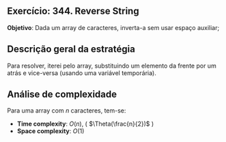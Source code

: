 ## Exercício: 344. Reverse String
**Objetivo**: Dada um array de caracteres, inverta-a sem usar espaço auxiliar;

## Descrição geral da estratégia
Para resolver, iterei pelo array, substituindo um elemento da frente por um atrás e vice-versa (usando uma variável temporária).

## Análise de complexidade
Para uma array com $n$ caracteres, tem-se:
- **Time complexity**: $O(n)$, ( $\Theta(\frac{n}{2})$ )
- **Space complexity**: $O(1)$ 